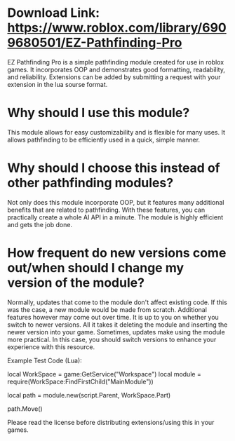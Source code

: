 # Download Link: https://www.roblox.com/library/6909680501/EZ-Pathfinding-Pro

EZ Pathfinding Pro is a simple pathfinding module created for use in roblox games. It incorporates OOP and demonstrates good formatting, readability, and reliability. Extensions can be added by submitting a request with your extension in the lua sourse format.

# Why should I use this module?
This module allows for easy customizability and is flexible for many uses. It allows pathfinding to be efficiently used in a quick, simple manner.

# Why should I choose this instead of other pathfinding modules?
Not only does this module incorporate OOP, but it features many additional benefits that are related to pathfinding. With these features, you can practically create a whole AI API in a minute. The module is highly efficient and gets the job done. 

# How frequent do new versions come out/when should I change my version of the module?
Normally, updates that come to the module don't affect existing code. If this was the case, a new module would be made from scratch. Additional features however may come out over time. It is up to you on whether you switch to newer versions. All it takes it deleting the module and inserting the newer version into your game. Sometimes, updates make using the module more practical. In this case, you should switch versions to enhance your experience with this resource.

Example Test Code (Lua):

local WorkSpace = game:GetService("Workspace")
local module = require(WorkSpace:FindFirstChild("MainModule"))

local path = module.new(script.Parent, WorkSpace.Part)

path.Move()

Please read the license before distributing extensions/using this in your games.
